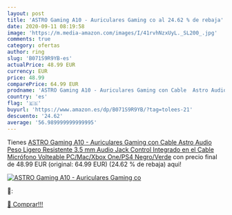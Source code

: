 ```yaml
---
layout: post
title: 'ASTRO Gaming A10 - Auriculares Gaming co al 24.62 % de rebaja'
date: 2020-09-11 08:19:58
image: 'https://m.media-amazon.com/images/I/41rvhNzxUyL._SL200_.jpg'
comments: true
category: ofertas
author: ring
slug: 'B071S9R9YB-es'
actualPrice: 48.99 EUR
currency: EUR
price: 48.99
comparePrice: 64.99 EUR
prodname: 'ASTRO Gaming A10 - Auriculares Gaming con Cable  Astro Audio  Peso Ligero  Resistente  3.5 mm Audio Jack  Control Integrado en el Cable  Micrófono Volteable  PC/Mac/Xbox One/PS4  Negro/Verde'
country: 'es'
flag: '🇪🇸'
buyurl: 'https://www.amazon.es/dp/B071S9R9YB/?tag=tolees-21'
descuento: '24.62'
average: '56.989999999999995'
---
```


Tienes [ASTRO Gaming A10 - Auriculares Gaming con Cable  Astro Audio  Peso Ligero  Resistente  3.5 mm Audio Jack  Control Integrado en el Cable  Micrófono Volteable  PC/Mac/Xbox One/PS4  Negro/Verde](https://www.amazon.es/dp/B071S9R9YB/?tag=tolees-21) con precio final de  48.99 EUR (original: 64.99 EUR) (24.62 %  de rebaja) aqui!

[![ASTRO Gaming A10 - Auriculares Gaming co](https://m.media-amazon.com/images/I/41rvhNzxUyL._SL200_.jpg)](https://www.amazon.es/dp/B071S9R9YB/?tag=tolees-21)

🔎:


[🛒 Comprar!!!](https://www.amazon.es/dp/B071S9R9YB/?tag=tolees-21)

